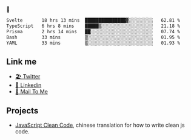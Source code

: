 🤔


<!--START_SECTION:waka-->

```txt
Svelte       18 hrs 13 mins  ███████████████▓░░░░░░░░░   62.81 %
TypeScript   6 hrs 8 mins    █████▒░░░░░░░░░░░░░░░░░░░   21.18 %
Prisma       2 hrs 14 mins   ██░░░░░░░░░░░░░░░░░░░░░░░   07.74 %
Bash         33 mins         ▒░░░░░░░░░░░░░░░░░░░░░░░░   01.95 %
YAML         33 mins         ▒░░░░░░░░░░░░░░░░░░░░░░░░   01.93 %
```

<!--END_SECTION:waka-->

## Link me

- [🏖️ Twitter](https://twitter.com/yuetong3yu)
- [🧳 Linkedin](https://www.linkedin.com/in/yuetong3yu)
- [📧 Mail To Me](mailto:yuetong3yu@gmail.com)


## Projects 

- [JavaScript Clean Code](https://js-clean-code-cn.vercel.app/), chinese translation for how to write clean js code.
